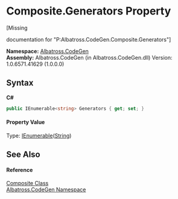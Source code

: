 # Composite.Generators Property 
 

\[Missing <summary> documentation for "P:Albatross.CodeGen.Composite.Generators"\]

**Namespace:**&nbsp;<a href="DCDDD28E.md">Albatross.CodeGen</a><br />**Assembly:**&nbsp;Albatross.CodeGen (in Albatross.CodeGen.dll) Version: 1.0.6571.41629 (1.0.0.0)

## Syntax

**C#**<br />
``` C#
public IEnumerable<string> Generators { get; set; }
```


#### Property Value
Type: <a href="http://msdn2.microsoft.com/en-us/library/9eekhta0" target="_blank">IEnumerable</a>(<a href="http://msdn2.microsoft.com/en-us/library/s1wwdcbf" target="_blank">String</a>)

## See Also


#### Reference
<a href="9629588.md">Composite Class</a><br /><a href="DCDDD28E.md">Albatross.CodeGen Namespace</a><br />